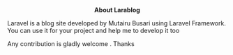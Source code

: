 <p align="center"><strong>About Larablog</strong></p>

<p >
Laravel is a blog site developed by Mutairu Busari using Laravel Framework.
You can use it for your project and help me to develop it too
</p>

<p >
Any contribution is gladly welcome  .
Thanks
</p>
